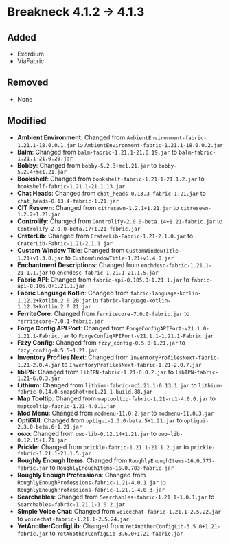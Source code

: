 # Breakneck 4.1.2 -> 4.1.3

## Added

- Exordium
- ViaFabric
## Removed
- None
## Modified

- **Ambient Environment**: Changed from `AmbientEnvironment-fabric-1.21.1-18.0.0.1.jar` to `AmbientEnvironment-fabric-1.21.1-18.0.0.2.jar`
- **Balm**: Changed from `balm-fabric-1.21.1-21.0.19.jar` to `balm-fabric-1.21.1-21.0.20.jar`
- **Bobby**: Changed from `bobby-5.2.3+mc1.21.jar` to `bobby-5.2.4+mc1.21.jar`
- **Bookshelf**: Changed from `bookshelf-fabric-1.21.1-21.1.2.jar` to `bookshelf-fabric-1.21.1-21.1.13.jar`
- **Chat Heads**: Changed from `chat_heads-0.13.3-fabric-1.21.jar` to `chat_heads-0.13.4-fabric-1.21.jar`
- **CIT Resewn**: Changed from `citresewn-1.2.1+1.21.jar` to `citresewn-1.2.2+1.21.jar`
- **Controlify**: Changed from `Controlify-2.0.0-beta.14+1.21-fabric.jar` to `Controlify-2.0.0-beta.17+1.21-fabric.jar`
- **CraterLib**: Changed from `CraterLib-Fabric-1.21-2.1.0.jar` to `CraterLib-Fabric-1.21-2.1.1.jar`
- **Custom Window Title**: Changed from `CustomWindowTitle-1.21+v1.3.0.jar` to `CustomWindowTitle-1.21+v1.4.0.jar`
- **Enchantment Descriptions**: Changed from `enchdesc-fabric-1.21.1-21.1.1.jar` to `enchdesc-fabric-1.21.1-21.1.5.jar`
- **Fabric API**: Changed from `fabric-api-0.105.0+1.21.1.jar` to `fabric-api-0.106.0+1.21.1.jar`
- **Fabric Language Kotlin**: Changed from `fabric-language-kotlin-1.12.2+kotlin.2.0.20.jar` to `fabric-language-kotlin-1.12.3+kotlin.2.0.21.jar`
- **FerriteCore**: Changed from `ferritecore-7.0.0-fabric.jar` to `ferritecore-7.0.1-fabric.jar`
- **Forge Config API Port**: Changed from `ForgeConfigAPIPort-v21.1.0-1.21.1-Fabric.jar` to `ForgeConfigAPIPort-v21.1.1-1.21.1-Fabric.jar`
- **Fzzy Config**: Changed from `fzzy_config-0.5.0+1.21.jar` to `fzzy_config-0.5.5+1.21.jar`
- **Inventory Profiles Next**: Changed from `InventoryProfilesNext-fabric-1.21-2.0.4.jar` to `InventoryProfilesNext-fabric-1.21-2.0.7.jar`
- **libIPN**: Changed from `libIPN-fabric-1.21-6.0.2.jar` to `libIPN-fabric-1.21-6.0.3.jar`
- **Lithium**: Changed from `lithium-fabric-mc1.21.1-0.13.1.jar` to `lithium-fabric-0.14.0-snapshot+mc1.21.1-build.88.jar`
- **Map Tooltip**: Changed from `maptooltip-fabric-1.21-rc1-4.0.0.jar` to `maptooltip-fabric-1.21-4.0.1.jar`
- **Mod Menu**: Changed from `modmenu-11.0.2.jar` to `modmenu-11.0.3.jar`
- **OptiGUI**: Changed from `optigui-2.3.0-beta.5+1.21.jar` to `optigui-2.3.0-beta.6+1.21.jar`
- **oωo**: Changed from `owo-lib-0.12.14+1.21.jar` to `owo-lib-0.12.15+1.21.jar`
- **Prickle**: Changed from `prickle-fabric-1.21.1-21.1.2.jar` to `prickle-fabric-1.21.1-21.1.5.jar`
- **Roughly Enough Items**: Changed from `RoughlyEnoughItems-16.0.777-fabric.jar` to `RoughlyEnoughItems-16.0.783-fabric.jar`
- **Roughly Enough Professions**: Changed from `RoughlyEnoughProfessions-fabric-1.21-4.0.1.jar` to `RoughlyEnoughProfessions-fabric-1.21.1-4.0.3.jar`
- **Searchables**: Changed from `Searchables-fabric-1.21.1-1.0.1.jar` to `Searchables-fabric-1.21.1-1.0.2.jar`
- **Simple Voice Chat**: Changed from `voicechat-fabric-1.21.1-2.5.22.jar` to `voicechat-fabric-1.21.1-2.5.24.jar`
- **YetAnotherConfigLib**: Changed from `YetAnotherConfigLib-3.5.0+1.21-fabric.jar` to `YetAnotherConfigLib-3.6.0+1.21-fabric.jar`